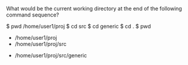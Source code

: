  What would be the current working directory at the end of the following command sequence?

 $ pwd
 /home/user1/proj
 $ cd  src
 $ cd  generic
 $ cd  .
 $ pwd

 * /home/user1/proj
 * /home/user1/proj/src
 + /home/user1/proj/src/generic 
